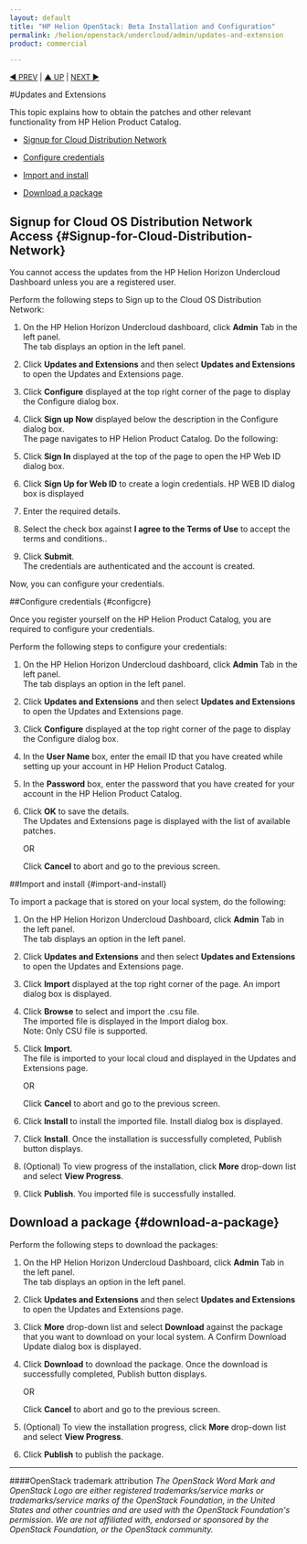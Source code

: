 ```yaml
---
layout: default
title: "HP Helion OpenStack: Beta Installation and Configuration"
permalink: /helion/openstack/undercloud/admin/updates-and-extension
product: commercial

---
```

<!--UNDER REVISION-->


<script>

function PageRefresh {
onLoad="window.refresh"
}

PageRefresh();

</script>


<p style="font-size: small;"> <a href="/helion/openstack/install-beta/prereqs/">&#9664; PREV</a> | <a href="/helion/openstack/install-beta-overview/">&#9650; UP</a> | <a href="/helion/openstack/install-beta/vsa/">NEXT &#9654;</a> </p>

#Updates and Extensions

This topic explains how to obtain the patches and other relevant functionality from HP Helion Product Catalog.

* [Signup for Cloud Distribution Network](#Signup-for-Cloud-Distribution-Network)

* [Configure credentials](#configcre)

* [Import and install](#import-and-install)

* [Download a package](#download-a-package)


## Signup for Cloud OS Distribution Network Access {#Signup-for-Cloud-Distribution-Network}  

You cannot access the updates from the HP Helion Horizon Undercloud Dashboard unless you are a registered user.

Perform the following steps to Sign up to the Cloud OS Distribution Network:

1.  On the HP Helion Horizon Undercloud dashboard, click **Admin** Tab in the left panel.<br> The tab displays an option in the left panel.

2.	Click **Updates and Extensions** and then select **Updates and Extensions** to open the Updates and Extensions page.

3.	Click **Configure** displayed at the top right corner of the page to display the Configure dialog box.

4.	Click **Sign up Now** displayed below the description in the Configure dialog box.<br>
The page navigates to HP Helion Product Catalog. Do the following:</br> 
    
5.  Click **Sign In** displayed at the top of the page to open the HP Web ID dialog box.

6. Click **Sign Up for Web ID** to create a login credentials. HP WEB ID dialog box is displayed 
    
7. Enter the required details.
  
8. Select the check box against **I agree to the Terms of Use** to accept the terms and conditions..

9. Click **Submit**.<br>The credentials are authenticated and the account is created.

Now, you can configure your credentials.

##Configure credentials {#configcre}

Once you register yourself on the HP Helion Product Catalog, you are required to configure your credentials.

Perform the following steps to configure your credentials:

1.  On the HP Helion Horizon Undercloud dashboard, click **Admin** Tab in the left panel.<br> The tab displays an option in the left panel.

2.	Click **Updates and Extensions** and then select **Updates and Extensions** to open the Updates and Extensions page.

3.	Click **Configure** displayed at the top right corner of the page to display the Configure dialog box.

4. In the **User Name** box, enter the email ID that you have created while setting up your account in HP Helion Product Catalog. 

5.	In the **Password** box, enter the password that you have created for your account in the HP Helion Product Catalog.

6.	Click **OK** to save the details.<br>The Updates and Extensions page is displayed with the list of available patches.</br>


	OR

	Click **Cancel** to abort and go to the previous screen.

##Import and install {#import-and-install}

To import a package that is stored on your local system, do the following:

1.  On the HP Helion Horizon Undercloud Dashboard, click **Admin** Tab in the left panel.<br> The tab displays an option in the left panel.

2.	Click **Updates and Extensions** and then select **Updates and Extensions** to open the Updates and Extensions page.

3.	Click **Import** displayed at the top right corner of the page. An import dialog box is displayed.

4.	Click **Browse** to select and import the .csu file.<br>The imported file is displayed in the Import dialog box.</br> Note: Only CSU file is supported.

5.	Click **Import**.<br>The file is imported to your local cloud and displayed in the Updates and Extensions page.


	OR

	Click **Cancel** to abort and go to the previous screen.

6. Click **Install** to install the imported file. Install dialog box is displayed.

7. Click **Install**.  Once the installation is successfully completed, Publish button displays. 

8. (Optional) To view progress of the installation, click **More** drop-down list and select **View Progress**.

9. Click **Publish**. You imported file is successfully installed.

## Download a package {#download-a-package}

Perform the following steps to download the packages:

1. On the HP Helion Horizon Undercloud Dashboard, click **Admin** Tab in the left panel.<br> The tab displays an option in the left panel.

2.	Click **Updates and Extensions** and then select **Updates and Extensions** to open the Updates and Extensions page.
3.	Click **More** drop-down list and select **Download** against the package that you want to download on your local system. A Confirm Download Update dialog box is displayed.

4. Click **Download** to download the package. Once the download is successfully completed, Publish button displays.


	OR

	Click **Cancel** to abort and go to the previous screen.

7. (Optional) To view the installation progress, click **More** drop-down list and select **View Progress**.

8. Click **Publish** to publish the package.



----
####OpenStack trademark attribution
*The OpenStack Word Mark and OpenStack Logo are either registered trademarks/service marks or trademarks/service marks of the OpenStack Foundation, in the United States and other countries and are used with the OpenStack Foundation's permission. We are not affiliated with, endorsed or sponsored by the OpenStack Foundation, or the OpenStack community.*




